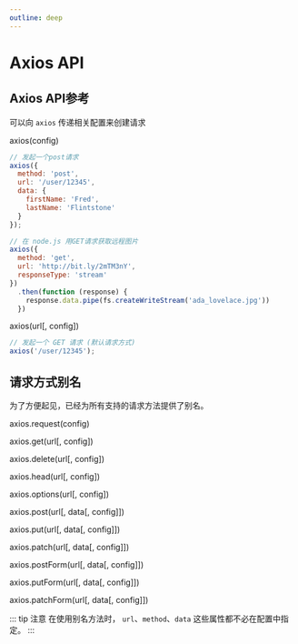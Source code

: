 ```yaml
---
outline: deep
---
```


# Axios API

## Axios API参考

可以向 `axios` 传递相关配置来创建请求

axios(config)

```javascript
// 发起一个post请求
axios({
  method: 'post',
  url: '/user/12345',
  data: {
    firstName: 'Fred',
    lastName: 'Flintstone'
  }
});
```


```javascript
// 在 node.js 用GET请求获取远程图片
axios({
  method: 'get',
  url: 'http://bit.ly/2mTM3nY',
  responseType: 'stream'
})
  .then(function (response) {
    response.data.pipe(fs.createWriteStream('ada_lovelace.jpg'))
  })
```

axios(url[, config])

```javascript
// 发起一个 GET 请求 (默认请求方式)
axios('/user/12345');
```


## 请求方式别名

为了方便起见，已经为所有支持的请求方法提供了别名。

axios.request(config)

axios.get(url[, config])

axios.delete(url[, config])

axios.head(url[, config])

axios.options(url[, config])

axios.post(url[, data[, config]])

axios.put(url[, data[, config]])

axios.patch(url[, data[, config]])

axios.postForm(url[, data[, config]])

axios.putForm(url[, data[, config]])

axios.patchForm(url[, data[, config]])

::: tip 注意
在使用别名方法时， `url`、`method`、`data` 这些属性都不必在配置中指定。
:::
